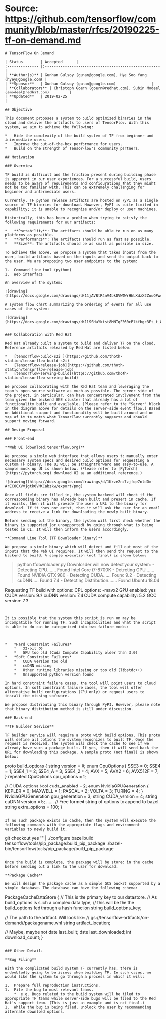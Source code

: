 # Source: https://github.com/tensorflow/community/blob/master/rfcs/20190225-tf-on-demand.md

```
# TensorFlow On Demand

| Status        | Accepted      |
:-------------- |:---------------------------------------------------- |
| **Author(s)** | Gunhan Gulsoy (gunan@google.com), Hye Soo Yang (hyey@google.com) |
| **Sponsor**   | Gunhan Gulsoy (gunan@google.com)                |
| **Collaborators** | Christoph Goern (goern@redhat.com), Subin Modeel (smodeel@redhat.com)         |
| **Updated**   | 2019-02-25                                           |

## Objective

This document proposes a system to build optimized binaries in the cloud and deliver the artifacts to users of TensorFlow. With this system, we aim to achieve the following:

*   Hide the complexity of the build system of TF from beginner and intermediate users.
*   Improve the out-of-the-box performance for users.
*   Build on the strength of TensorFlow's community partners.

## Motivation

### Overview

TF build is difficult and the friction present during building phase is apparent in our user experiences. For a successful build, users needs to be aware of requirements and configurations that they might not be too familiar with. This can be extremely challenging for beginner and intermediate users.

Currently, TF python release artifacts are hosted on PyPI as a single source of TF binaries for download. However, PyPI is quite limited in capability; it is unable to recognize and/or deploy on user machines.

Historically, this has been a problem when trying to satisfy the following requirements for our artifacts:

*   **Portability**: The artifacts should be able to run on as many platforms as possible.
*   **Performance**: The artifacts should run as fast as possible.
*   **Size**: The artifacts should be as small as possible in size.

To achieve the above, we propose a system that takes inputs from the user, build artifacts based on the inputs and send the output back to the user. We are proposing two user endpoints to the system:

1.  Command line tool (python)
1.  Web interface

An overview of the system:

![drawing](https://docs.google.com/drawings/d/11jAVBtR4nV4bkDVW1WrHhLXdzX2ZouOPwsztW2hZQz4/export/png)

A system flow chart summarizing the ordering of events for all use cases of the system:

![drawing](https://docs.google.com/drawings/d/1lSSHaYktst8MNTqF860cPlkfbgc3Ft_t_8PWzH0VkW4/export/png)


### Collaboration with Red Hat

Red Hat already built a system to build and deliver TF on the cloud. Reference artifacts released by Red Hat are listed below:

*   [tensorflow-build-s2i ](https://github.com/thoth-station/tensorflow-build-s2i)
*   [Tensorflow-release-job](https://github.com/thoth-station/tensorflow-release-job)
*   [tensorflow-serving-build](https://github.com/thoth-station/tensorflow-serving-build)

We propose collaborating with the Red Hat team and leveraging the team's open-source software as much as possible. The server side of the project, in particular, can have concentrated involvement from the team given the backend GKE cluster that already has a lot of functionality built and available. (Please refer to the "Server" block in the diagram above for details on the server-side event flow.) Based on Additional support and functionality will be built around and on top of it to match what TensorFlow currently supports and should support moving forward.

## Design Proposal

### Front-end

**Web UI (download.tensorflow.org)**

We propose a simple web interface that allows users to manually enter necessary system specs and desired build options for requesting a custom TF binary. The UI will be straightforward and easy-to-use. A sample mock up UI is shown below. (Please refer to [PyTorch](https://pytorch.org) download UI as an additional reference.)

![drawing](https://docs.google.com/drawings/d/1Krze2no7zjfqe7nldOm-ArECOGXVVjgtk0VMXCabzkw/export/png)

Once all fields are filled in, the system backend will check if the corresponding binary has already been built and present in cache. If it exists, then it will provide the user a URL to the binary for download. If it does not exist, then it will ask the user for an email address to receive a link for downloading the newly built binary.

Before sending out the binary, the system will first check whether the binary is supported (or unsupported) by going through what is being tested in CI. It will then inform the users accordingly.

**Command Line Tool (TF Downloader Binary)**

We propose a simple binary which will detect and fill out most of the inputs that the Web UI requires. It will then send the request to the backend to build. A sample execution (not final) is shown below:

```
> python tfdownloader.py
Downloader will now detect your system:
	- Detecting CPU…….  Found Intel Core i7-8700K
	- Detecting GPU……. Found NVIDIA GTX 980
	- Detecting CUDA…… Found 9.2
	- Detecting cuDNN….. Found 7.4
	- Detecting Distribution……. Found Ubuntu 18.04

Requesting TF build with options:
    CPU options: -mavx2
    GPU enabled: yes
    CUDA version: 9.2
    cuDNN version: 7.4
    CUDA compute capability: 5.2
    GCC version: 7.3
```


It is possible that the system this script is run on may be incompatible for running TF. Such incapabilities and what the script is able to do can be categorized into two failure modes:



*   *Hard Constraint Failures*
    *   32-bit OS
    *   GPU too old (Cuda Compute Capability older than 3.0)
*   *Soft Constraint Failures*
    *   CUDA version too old
    *   cuDNN missing
    *   Other runtime libraries missing or too old (libstdc++)
    *   Unsupported python version found

In hard constraint failure cases, the tool will point users to cloud options. In soft constraint failure cases, the tool will offer alternative build configurations (CPU only) or request users to install the missing software.

We propose distributing this binary through PyPI. However, please note that binary distribution method is still under discussion.

### Back-end

**TF Builder Service**

TF builder service will require a proto with build options. This proto will define all options the system recognizes to build TF. Once the request is received, the system will check the cache to see if we already have such a package built. If yes, then it will send back the URL for downloading this package. A sample proto (not final) is shown below:

```
proto build_options {
   string version = 0;
   enum CpuOptions {
       SSE3 = 0;
       SSE4 = 1;
       SSE4_1 = 2;
       SSE4_A = 3;
       SSE4_2 = 4;
       AVX = 5;
       AVX2 = 6;
       AVX512F = 7;
   }
   repeated CpuOptions cpu_options = 1;

   // CUDA options
   bool cuda_enabled = 2;
   enum NvidiaGPUGeneration {
       KEPLER = 0;
       MAXWELL = 1;
       PASCAL = 2;
       VOLTA = 3;
       TURING = 4;
   }
   NvidiaGPUGeneration gpu_generation = 3;
   string CUDA_version = 4;
   string cuDNN version = 5;
……
   // Free formed string of options to append to bazel.
   string extra_options = 100;
}
```

If no such package exists in cache, then the system will execute the following commands with the appropriate flags and environment variables to newly build it.

```
git checkout <tag>
yes "" | ./configure
bazel build tensorflow/tools/pip_package:build_pip_package
./bazel-bin/tensorflow/tools/pip_package/build_pip_package
```

Once the build is complete, the package will be stored in the cache before sending out a link to the user for download.

**Package Cache**

We will design the package cache as a simple GCS bucket supported by a simple database. The database can have the following schema: 

```
PackageCacheDataStore {
   // This is the primary key to our datastore.
   // As build_options is such a complex data type,
   // this will be the the build_options fed through a hash function
   string build_options_key;

   // The path to the artifact. Will look like:
   // gs://tensorflow-artifacts/on-demand/<hash>/packagename.whl
   string artifact_location;

   // Maybe, maybe not
   date last_built;
   date last_downloaded;
   int download_count;
}
```

### Other Details

**Bug Filing**

With the complicated build system TF currently has, there is undoubtedly going to be issues when building TF. In such cases, we would like the system to go through a process in which it will:

1.  Prepare full reproduction instructions.
1.  File the bug to most relevant teams.
    *  e.g. Bugs related to the build system will be filed to appropriate TF teams while server-side bugs will be filed to the Red Hat's support team. (This is just an example and is not final.)
1.  While the bug is being filed, unblock the user by recommending alternate download options.

```